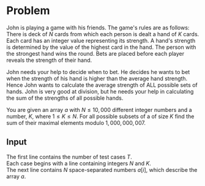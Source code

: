 # Problem

John is playing a game with his friends. The game's rules are as follows: There is deck of $N$ cards from which each person is dealt a hand of $K$ cards. Each card has an integer value representing its strength. A hand's strength is determined by the value of the highest card in the hand. The person with the strongest hand wins the round. Bets are placed before each player reveals the strength of their hand.

John needs your help to decide when to bet. He decides he wants to bet when the strength of his hand is higher than the average hand strength. Hence John wants to calculate the average strength of ALL possible sets of hands. John is very good at division, but he needs your help in calculating the sum of the strengths of all possible hands.

You are given an array $a$ with $N ≤ 10,000$ different integer numbers and a number, $K$, where $1 ≤ K ≤ N$. For all possible subsets of a of size $K$ find the sum of their maximal elements modulo $1,000,000,007$.

## Input

The first line contains the number of test cases $T$.  
Each case begins with a line containing integers $N$ and $K$.  
The next line contains $N$ space-separated numbers $a[i]$, which describe the array $a$.
